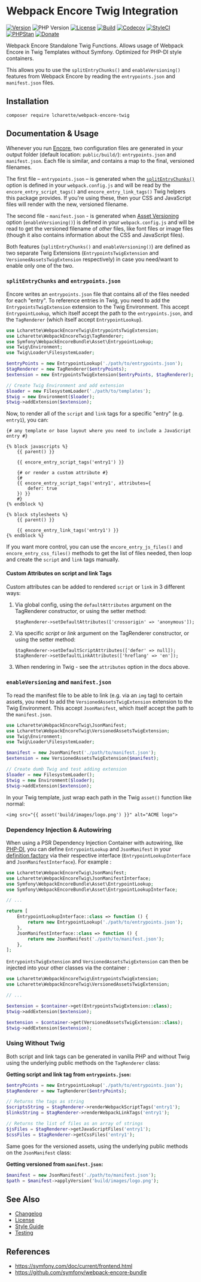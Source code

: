 # Webpack Encore Twig Integration

[![Version](https://img.shields.io/github/v/release/lcharette/webpack-encore-twig?sort=semver)](https://github.com/lcharette/webpack-encore-twig/releases)
![PHP Version](https://img.shields.io/badge/php-%5E8.0-brightgreen)
[![License](https://img.shields.io/badge/license-MIT-brightgreen.svg)](LICENSE)
[![Build](https://img.shields.io/github/workflow/status/lcharette/webpack-encore-twig/Build/main?logo=github)](https://github.com/lcharette/webpack-encore-twig/actions)
[![Codecov](https://codecov.io/gh/lcharette/webpack-encore-twig/branch/main/graph/badge.svg)](https://app.codecov.io/gh/lcharette/webpack-encore-twig/branch/main)
[![StyleCI](https://github.styleci.io/repos/444619108/shield?branch=main&style=flat)](https://github.styleci.io/repos/444619108)
[![PHPStan](https://img.shields.io/github/workflow/status/lcharette/webpack-encore-twig/PHPStan/main?label=PHPStan)](https://github.com/lcharette/webpack-encore-twig/actions/workflows/PHPStan.yml)
[![Donate](https://img.shields.io/badge/Donate-Buy%20Me%20a%20Coffee-blue.svg)](https://ko-fi.com/lcharette)

Webpack Encore Standalone Twig Functions. Allows usage of Webpack Encore in Twig Templates without Symfony. Optimized for PHP-DI style containers.

This allows you to use the `splitEntryChunks()` and `enableVersioning()` features from Webpack Encore by reading the `entrypoints.json` and `manifest.json` files.

## Installation
```
composer require lcharette/webpack-encore-twig
```

## Documentation & Usage

Whenever you run [Encore](https://symfony.com/doc/current/frontend.html), two configuration files are generated in your output folder (default location: `public/build/`): `entrypoints.json` and `manifest.json`. Each file is similar, and contains a map to the final, versioned filenames.

The first file – `entrypoints.json` – is generated when the [`splitEntryChunks()`](https://symfony.com/doc/current/frontend/encore/split-chunks.html) option is defined in your `webpack.config.js` and will be read by the `encore_entry_script_tags()` and `encore_entry_link_tags()` Twig helpers this package provides. If you're using these, then your CSS and JavaScript files will render with the new, versioned filename.

The second file - `manifest.json` - is generated when [Asset Versioning](https://symfony.com/doc/current/frontend/encore/versioning.html#load-manifest-files) option (`enableVersioning()`) is defined in your `webpack.config.js` and will be read to get the versioned filename of _other_ files, like font files or image files (though it also contains information about the CSS and JavaScript files).

Both features (`splitEntryChunks()` and `enableVersioning()`) are defined as two separate Twig Extensions (`EntrypointsTwigExtension` and `VersionedAssetsTwigExtension` respectively) in case you need/want to enable only one of the two.

### `splitEntryChunks` and `entrypoints.json`

Encore writes an `entrypoints.json` file that contains all of the files needed for each "entry". To reference entries in Twig, you need to add the `EntrypointsTwigExtension` extension to the Twig Environment. This accept `EntrypointLookup`, which itself accept the path to the `entrypoints.json`, and the `TagRenderer` (which itself accept `EntrypointLookup`).

```php
use Lcharette\WebpackEncoreTwig\EntrypointsTwigExtension;
use Lcharette\WebpackEncoreTwig\TagRenderer;
use Symfony\WebpackEncoreBundle\Asset\EntrypointLookup;
use Twig\Environment;
use Twig\Loader\FilesystemLoader;

$entryPoints = new EntrypointLookup('./path/to/entrypoints.json');
$tagRenderer = new TagRenderer($entryPoints);
$extension = new EntrypointsTwigExtension($entryPoints, $tagRenderer);

// Create Twig Environment and add extension
$loader = new FilesystemLoader('./path/to/templates');
$twig = new Environment($loader);
$twig->addExtension($extension);
```

Now, to render all of the `script` and `link` tags for a specific "entry" (e.g. `entry1`), you can:

```twig
{# any template or base layout where you need to include a JavaScript entry #}

{% block javascripts %}
    {{ parent() }}

    {{ encore_entry_script_tags('entry1') }}

    {# or render a custom attribute #}
    {#
    {{ encore_entry_script_tags('entry1', attributes={
        defer: true
    }) }}
    #}
{% endblock %}

{% block stylesheets %}
    {{ parent() }}

    {{ encore_entry_link_tags('entry1') }}
{% endblock %}
```

If you want more control, you can use the `encore_entry_js_files()` and `encore_entry_css_files()` methods to get the list of files needed, then loop and create the `script` and `link` tags manually.

#### Custom Attributes on script and link Tags

Custom attributes can be added to rendered `script` or `link` in 3 different ways:

1. Via global config, using the `defaultAttributes` argument on the TagRenderer constructor, or using the setter method: 
   ```
   $tagRenderer->setDefaultAttributes(['crossorigin' => 'anonymous']);
   ``` 

1. Via specific _script_ or _link_ argument on the TagRenderer constructor, or using the setter method:
   ```
   $tagRenderer->setDefaultScriptAttributes(['defer' => null]);
   $tagRenderer->setDefaultLinkAttributes(['hreflang' => 'en']);
   ``` 

1. When rendering in Twig - see the `attributes` option in the docs above.


### `enableVersioning` and `manifest.json`

To read the manifest file to be able to link (e.g. via an `img` tag) to certain assets, you need to add the `VersionedAssetsTwigExtension` extension to the Twig Environment. This accept `JsonManifest`, which itself accept the path to the `manifest.json`.

```php 
use Lcharette\WebpackEncoreTwig\JsonManifest;
use Lcharette\WebpackEncoreTwig\VersionedAssetsTwigExtension;
use Twig\Environment;
use Twig\Loader\FilesystemLoader;

$manifest = new JsonManifest('./path/to/manifest.json');
$extension = new VersionedAssetsTwigExtension($manifest);

// Create dumb Twig and test adding extension
$loader = new FilesystemLoader();
$twig = new Environment($loader);
$twig->addExtension($extension);
```

In your Twig template, just wrap each path in the Twig `asset()` function like normal:

```twig
<img src="{{ asset('build/images/logo.png') }}" alt="ACME logo">
```

### Dependency Injection & Autowiring

When using a PSR Dependency Injection Container with autowiring, like [PHP-DI](https://php-di.org), you can define `EntrypointLookup` and `JsonManifest` in your [definition factory](https://php-di.org/doc/php-definitions.html#factories) via their respective interface (`EntrypointLookupInterface` and `JsonManifestInterface`). For example : 

```php
use Lcharette\WebpackEncoreTwig\JsonManifest;
use Lcharette\WebpackEncoreTwig\JsonManifestInterface;
use Symfony\WebpackEncoreBundle\Asset\EntrypointLookup;
use Symfony\WebpackEncoreBundle\Asset\EntrypointLookupInterface;

// ...

return [
    EntrypointLookupInterface::class => function () {
        return new EntrypointLookup('./path/to/entrypoints.json');
    },
    JsonManifestInterface::class => function () {
        return new JsonManifest('./path/to/manifest.json');
    },
];
```

`EntrypointsTwigExtension` and `VersionedAssetsTwigExtension` can then be injected into your other classes via the container :

```php
use Lcharette\WebpackEncoreTwig\EntrypointsTwigExtension;
use Lcharette\WebpackEncoreTwig\VersionedAssetsTwigExtension;

// ...

$extension = $container->get(EntrypointsTwigExtension::class);
$twig->addExtension($extension);

$extension = $container->get(VersionedAssetsTwigExtension::class);
$twig->addExtension($extension);
```

### Using Without Twig

Both script and link tags can be generated in vanilla PHP and without Twig using the underlying public methods on the `TagRenderer` class:

**Getting script and link tag from `entrypoints.json`:**
```php
$entryPoints = new EntrypointLookup('./path/to/entrypoints.json');
$tagRenderer = new TagRenderer($entryPoints);

// Returns the tags as string
$scriptsString = $tagRenderer->renderWebpackScriptTags('entry1');
$linksString = $tagRenderer->renderWebpackLinkTags('entry1');

// Returns the list of files as an array of strings
$jsFiles = $tagRenderer->getJavaScriptFiles('entry1');
$cssFiles = $tagRenderer->getCssFiles('entry1');
```

Same goes for the versioned assets, using the underlying public methods on the `JsonManifest` class:

**Getting versioned from `manifest.json`:**
```php 
$manifest = new JsonManifest('./path/to/manifest.json');
$path = $manifest->applyVersion('build/images/logo.png');
```

## See Also
- [Changelog](CHANGELOG.md)
- [License](LICENSE)
- [Style Guide](.github/STYLE-GUIDE.md)
- [Testing](.github/RUNNING_TESTS.md)

## References
- https://symfony.com/doc/current/frontend.html
- https://github.com/symfony/webpack-encore-bundle
